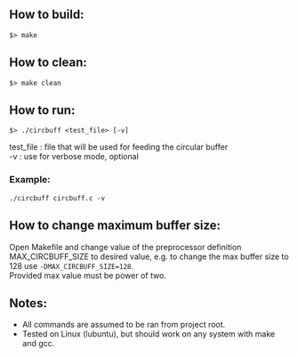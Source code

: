 ## How to build:
    $> make


## How to clean:
    $> make clean


## How to run:
    $> ./circbuff <test_file> [-v]  
test_file : file that will be used for feeding the circular buffer  
-v : use for verbose mode, optional  

### Example:
    ./circbuff circbuff.c -v


## How to change maximum buffer size:
Open Makefile and change value of the preprocessor definition MAX_CIRCBUFF_SIZE to desired value,
e.g. to change the max buffer size to 128 use `-DMAX_CIRCBUFF_SIZE=128`.  
Provided max value must be power of two.


## Notes:
* All commands are assumed to be ran from project root.
* Tested on Linux (lubuntu), but should work on any system with make and gcc.
